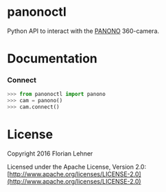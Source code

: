 panonoctl
========

Python API to interact with the [PANONO](https://www.panono.com) 360-camera.

Documentation
=============

### Connect

```python
>>> from panonoctl import panono
>>> cam = panono()
>>> cam.connect()
```

License
=======

Copyright 2016 Florian Lehner

Licensed under the Apache License, Version 2.0: [http://www.apache.org/licenses/LICENSE-2.0](http://www.apache.org/licenses/LICENSE-2.0)
